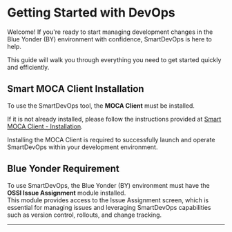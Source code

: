 # Getting Started with DevOps

Welcome! If you're ready to start managing development changes in the Blue Yonder (BY) environment with confidence, SmartDevOps is here to help.

This guide will walk you through everything you need to get started quickly and efficiently.

## Smart MOCA Client Installation

To use the SmartDevOps tool, the **MOCA Client** must be installed.

If it is not already installed, please follow the instructions provided at [Smart MOCA Client - Installation](https://oracularis.github.io/mocaclient/#/./getting-started?id=installation).

Installing the MOCA Client is required to successfully launch and operate SmartDevOps within your development environment.

## Blue Yonder Requirement

To use SmartDevOps, the Blue Yonder (BY) environment must have the **OSSI Issue Assignment** module installed.  
This module provides access to the Issue Assignment screen, which is essential for managing issues and leveraging SmartDevOps capabilities such as version control, rollouts, and change tracking.

---
